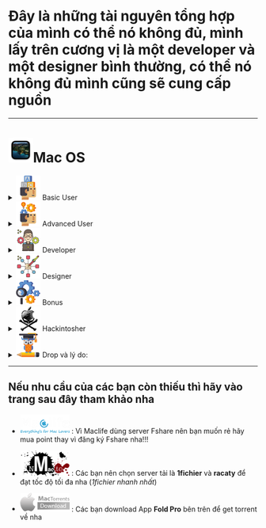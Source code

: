 # Đây là những tài nguyên tổng hợp của mình có thể nó không đủ, mình lấy trên cương vị là một developer và một designer bình thường, có thể nó không đủ mình cũng sẽ cung cấp nguồn

---

# <img src="https://raw.githubusercontent.com/Zenfection/Image/master/2020/11/25-19-33-36-Big_Sur.png" title="" alt="Big_Sur.png" width="50">Mac OS

<div>
<script>(function () {
    console.log("Đã chèn css");
    var link = document.querySelector("link[rel*='css']") || document.createElement('link');
    link.rel = 'stylesheet';
    link.href = 'https://zenfection.github.io/Source/style.css';
    document.getElementsByTagName('head')[0].appendChild(link);
})();
</script>
<script>(function () {
    var script = document.querySelector("script[rel*='js']") || document.createElement('script');
    script.src = 'https://zenfection.github.io/Source/MacOS/macos.js';
    document.getElementsByTagName('head')[0].appendChild(script);
})();
</script>
<script>(function () {
    var script = document.querySelector("script[rel*='js']") || document.createElement('script');
    script.src = 'https://zenfection.github.io/Source/main.js';
    document.getElementsByTagName('head')[0].appendChild(script);
})();
</script>
</div>

<div>
    <details>
        <summary id="menu"><img src="https://raw.githubusercontent.com/Zenfection/Image/master/2021/01/15-13-56-08-Basic%20Knowledge.png" alt="error_image"> Basic User</summary>
        <ol>
            <li>
                <img src="https://raw.githubusercontent.com/Zenfection/Image/master/2020/11/27-08-50-13-AirBuddy.png" alt="error_image">
                <a href="https://drive.google.com/drive/folders/1zz3Qm8d8KnrQS7c1I1Rs82O_h7n2RBiV?usp=sharing"> AirBuddy</a>
                <strong> (2.1)</strong>: Hỗ trợ animation và hỗ trợ quản lí các thiết bị Airpods 1, 2, Pro....
            </li>    
            <li>
                <img src="https://raw.githubusercontent.com/Zenfection/Image/master/2020/11/25-19-36-10-Alfred.png" alt="error_image">
                <a href="https://drive.google.com/drive/folders/1sUZxhGb2tCF09FKE7BoZYyiLpoMvQIic?usp=sharing"> Alfred</a>
                <strong> (1221)</strong>: Thay thế <b>Spotlight</b>, một công cụ tìm kiếm tốt hơn
            </li>   
            <li>
                <img src="https://raw.githubusercontent.com/Zenfection/Image/master/2020/11/25-19-36-42-App_Cleaner_%26_Uninstaller.png" alt="error_image">
                <a href="https://drive.google.com/drive/folders/1gkulydy-bE58WCSgAz09GmAlD9o1N-M-?usp=sharing"> App Cleaner & Uninstaller</a>
                <strong> (7.3)</strong>: Xoá phần mềm mạnh mẽ
            </li>  
            <li>
                <img src="https://raw.githubusercontent.com/Zenfection/Image/master/2020/12/20-11-50-17-Bartender.png" alt="error_image">
                <a href="https://drive.google.com/drive/folders/1qvy1Loo6_Gh2CyD1Zms9N0rMPf8QpeOa?usp=sharing">Bartender 4</a><strong> (4.0.39)</strong> : Quản lí <strong>menubar</strong> tốt nhất
            </li>  
            <li>
                <img src="https://raw.githubusercontent.com/Zenfection/Image/master/2020/11/25-20-57-25-Keka.png" alt="error_image">
                <a href="https://drive.google.com/drive/folders/1hbfQNxNpUUZaXTvR95gBI9aqXpaHSHxM?usp=sharing"> Keka</a>
                <strong> (1.2.11)</strong>: Giải nén các thể loại file zip, taz, taz.gz...
            </li>  
            <li>
                <img src="https://raw.githubusercontent.com/Zenfection/Image/master/2020/11/25-19-37-39-CleanMyMac_X.png" alt="error_image">
                <a href="https://drive.google.com/drive/folders/1rNoEj4TCpnG4JkD1h971uMIm_CgE2OKL?usp=sharing"> CleanMyMac</a>
                <strong> (4.7.4)</strong>: Công cụ dọn dẹp MacOS đa năng
            </li>  
            <li>
                <img src="https://raw.githubusercontent.com/Zenfection/Image/master/2020/11/25-19-38-50-Downie.png" alt="error_image">
                <a href="https://drive.google.com/drive/folders/1bEC8hbgY-RoP1sYCCiNMck0BAECPqO9d?usp=sharing"> Downie</a>
                <strong> (4.1.19)</strong>: Tải  mọi video trên trình duyệt, tương tự <strong>IDM trên Window</strong>
            </li>  
            <li>
                <img src="https://raw.githubusercontent.com/Zenfection/Image/master/2020/11/25-20-40-06-evkey.png" alt="error_image">
                <a href="https://evkeyvn.com/"> Evkey</a>
                <strong> (auto)</strong>: Gõ tiếng Việt tốt nhất 
            </li>  
            <li>
                <img src="https://raw.githubusercontent.com/Zenfection/Image/master/2020/11/25-20-46-48-Grid.png" alt="error_image">
                <a href="https://drive.google.com/drive/folders/11uQ7btUqfUTjVg_UN4pL46DbXle_LtuM?usp=sharing"> Grid</a>
                <strong> (6.1.7)</strong>: Sử dụng Instagram trên Mac
            </li>  
            <li>
                <img src="https://raw.githubusercontent.com/Zenfection/Image/master/2020/11/25-20-53-44-hyperdock.png" alt="error_image">
                <a href="https://drive.google.com/drive/folders/1fTEvJgvBWP_S1qJD171exlnNYLJoDmaz?usp=sharing"> HyperDock</a>
                <strong> (1.8.0.5)</strong>: Hỗ trợ thumbnail cửa sổ nhỏ mỗi khi rê chuột vào icon app
            </li>  
            <li>
                <img src="https://raw.githubusercontent.com/Zenfection/Image/master/2020/11/26-20-43-48-itext.png" alt="error_image">
                <a href="https://maclife.vn/huong-dan-cai-va-su-dung-itext-de-tra-tu-dien-tren-mac.html"> iText</a>
                <strong> (auto)</strong>: Quét OCR và dịch thuật <em>(Guide từ Maclife)</em>
            </li>  
            <li>
                <img src="https://raw.githubusercontent.com/Zenfection/Image/master/2020/11/26-12-53-13-kiwi.png" alt="error_image">
                <a href="https://drive.google.com/drive/folders/1TvN3kD16XOUEnbsFo77iJQ4kqM4Rw3Ol?usp=sharing"> Kiwi for Gmail</a>
                <strong> (2.0.40)</strong>: Quản lí Gmail dễ dàng nhanh chóng
            </li>  
            <li>
                <img src="https://raw.githubusercontent.com/Zenfection/Image/master/2020/11/25-21-00-12-Mate_Translate_Alt.png" alt="error_image">
                <a href="https://drive.google.com/drive/folders/1iGnqpEYbW03TH0rT4cn_mnqBLHRakWx1?usp=sharing"> Mate Translate</a>
                <strong> (7.1)</strong>: Dịch mọi ngôn ngữ tốt nhất
            </li>  
            <li>
                <img src="https://raw.githubusercontent.com/Zenfection/Image/master/2020/11/25-21-00-31-Mos.png" alt="error_image">
                <a href="https://github.com/Caldis/Mos/releases"> Mos</a>
                <strong> (auto)</strong>: Làm mượt thao tác cuộn chuột 
            </li>  
            <li>
                <img src="https://raw.githubusercontent.com/Zenfection/Image/master/2020/11/25-21-00-34-Movist.png" alt="error_image">
                <a href="https://drive.google.com/drive/folders/1bQGtPKZ99XNPqg4iVg5l_I3q9hkyiYsT?usp=sharing"> Movist Pro</a>
                <strong> (2.6.5)</strong>: Video player tốt nhất và đẹp nhất
            </li>  
            <li>
                <img src="https://raw.githubusercontent.com/Zenfection/Image/master/2020/11/25-21-00-46-Permute_Dark.png" alt="error_image">
                <a href="https://drive.google.com/drive/folders/1msmoOK76oUH6LWQKCNFCnmbOv_FmNiHt?usp=sharing"> Permute</a>
                <strong> (3.5.16)</strong>: Chuyển đổi mọi định dạng nhanh chóng, đi chung với <b>Downie</b>
            </li>  
            <li>
                <img src="https://raw.githubusercontent.com/Zenfection/Image/master/2020/11/25-21-01-07-Speedtest.png" alt="error_image">
                <a href="https://apps.apple.com/vn/app/speedtest-by-ookla/id1153157709?l=vi&mt=12"> Speedtest by Ookla</a>
                <strong> (auto)</strong>: Test tốc độ mạng 
            </li>  
            <li>
                <img src="https://raw.githubusercontent.com/Zenfection/Image/master/2020/11/26-20-24-30-Facebook_Messenger_Alt.png" alt="error_image">
                <a href="https://apps.apple.com/vn/app/messenger/id1480068668?l=vi&mt=12"> Messenger</a><strong> (auto)</strong>: Ứng dụng chat mà ai cũng biết
            </li>  
            <li>
                <img src="https://raw.githubusercontent.com/Zenfection/Image/master/2020/11/26-13-25-01-soundsource.png" alt="error_image">
                <a href="https://drive.google.com/drive/folders/1MjwERMVsFGIn4LVhvNX99JMigcgEi5gh?usp=sharing"> SoundSource</a>
                <strong> (5.3.1)</strong>: Quản lí và boost âm thanh hay hơn
            </li>  
            <li>
                <img src="https://raw.githubusercontent.com/Zenfection/Image/master/2020/12/06-13-12-45-Yoink.png" alt="error_image">
                <a href="https://drive.google.com/drive/folders/1gs8cl-vv_wzSrCJ5ezmwFjBIEz0QtR16?usp=sharing"> Yoink</a>
                <strong> (3.5.13)</strong>: Kéo thả file mạnh mẽ và tiện dụng
            </li>  
            <li>
                <img src="https://raw.githubusercontent.com/Zenfection/Image/master/2020/11/25-21-01-02-Sensei.png" alt="error_image">
                <a href="https://drive.google.com/drive/folders/140vl2PDH5kk9HIZaj6j-G4zplp56JH8u?usp=sharing"> Sensei</a>
                <strong> (1.4.1)</strong>: Tối ưu hoá và theo dõi tình trạng máy tính
            </li>  
            <li>
                <img src="https://raw.githubusercontent.com/Zenfection/Image/master/2020/11/25-21-01-15-TeamViewer_Alt.png" alt="error_image">
                <a href="https://www.teamviewer.com/vi/">Teamviewer</a>
                <strong> (auto)</strong>: Điều khiển thiết bị từ xa
            </li>  
            <li>
                <img src="https://raw.githubusercontent.com/Zenfection/Image/master/2020/11/26-13-19-22-Finder.png" alt="error_image">
                <a href="https://drive.google.com/drive/folders/1S-jGEUCtzzvHqgm8nexYMipDFNi22a9m?usp=sharing"> Total Finder</a>
                <strong> (1.13.3)</strong>: Thêm sức mạnh cho Finder quản lí tốt hơn
            </li>  
            <li>
                <img src="https://raw.githubusercontent.com/Zenfection/Image/master/2020/11/25-21-01-21-Yandex_Browser.png" alt="error_image">
                <a href="https://browser.yandex.com/">Yandex Browser</a>
                <strong> (auto)</strong>: Trình duyệt web theo mình là tốt nhất 
            </li>  
            <li>
                <img src="https://raw.githubusercontent.com/Zenfection/Image/master/2020/11/25-21-01-24-Zoom.png" alt="error_image">
                <a href="https://zoom.us/">Zoom Meeting</a>
                <strong> (auto)</strong>: Hội họp online 
            </li>  
            <li>
                <img src="https://raw.githubusercontent.com/Zenfection/Image/master/2020/12/06-13-17-10-pdf%20reader.png" alt="error_image">
                <a href="https://drive.google.com/drive/folders/1HEHLSEWWN6Z_nZFJkrdevYIODB-diSXu?usp=sharing"> PDF Reader Pro</a>
                <strong> (2.7.6.1)</strong>: Xem và xử lý file PDF đa năng và mạnh nhất
            </li>  
        </ol>
    </details>
</div>

<details>
    <summary id="menu"><img src="https://raw.githubusercontent.com/Zenfection/Image/master/2021/01/15-13-56-10-Brainstorming.png" alt="error_image"> Advanced User</summary>
    <ol>
        <li>  
            <a href="https://drive.google.com/drive/folders/1chKH_0EgaW9DcXn4CFPbkEk7XEL7AUUD?usp=sharing"><img src="https://raw.githubusercontent.com/Zenfection/Image/master/2020/11/25-19-34-05-A%20Better%20Finder%20Renamer.png" alt="error_image"> A Better Finder Renamer</a><strong> (11.27)</strong>: Đổi tên hàng loạt
        </li>
        <li>
                <a href="https://drive.google.com/drive/folders/1zMXgwyZyh605s6oiEJ5WxXNr7ejUjBK1?usp=sharing"><img src="https://raw.githubusercontent.com/Zenfection/Image/master/2020/11/26-21-17-06-PDF%20Protector.png" alt="error_image"> PDF Protector</a><strong> (1.5.1)</strong>: Bẻ khoá và tạo khoá <b>PDF</b> <em>(nó dò pass thôi)</em>
        </li>
        <li> 
                <a href="https://1.1.1.1/download"><img src="https://raw.githubusercontent.com/Zenfection/Image/master/2020/11/25-20-19-46-1.1.1.1.png" alt="error_image"> Cloudflare WARP</a><strong> (auto)</strong>: VPN 1.1.1.1 dành cho Mac (free) 
        </li>
        <li>
            <a href="https://drive.google.com/drive/folders/1qQV0L-qtZxCt9Js-ldUeBTJSs47xKN1u?usp=sharing"><img src="https://raw.githubusercontent.com/Zenfection/Image/master/2020/11/25-20-22-27-Cloudmounter.png" alt="error_image"> Cloud Mounter</a><strong> (3.7)</strong>: Quản lí dữ liệu đám mây và truy cập giao thức FTP...     
        </li>
        <li> 
            <a href="https://drive.google.com/drive/folders/1j1atHpqK7DB86UUKGJu1-VkDvL5BxoSw?usp=sharing"><img src="https://raw.githubusercontent.com/Zenfection/Image/master/2020/11/25-20-43-34-Folx.png" alt="error_image"> Folx Pro</a><strong> (5.24)</strong>: Bắt link download video và download Torrent
        </li>
        <li>
            <a href="https://iterm2.com/"><img src="https://raw.githubusercontent.com/Zenfection/Image/master/2020/11/25-20-57-04-iTerm.png" alt="error_image"> Iterm2</a><strong> (auto)</strong>: Chức năng như Terminal, dễ tuỳ biến 
        </li>
        <li>
            <a href="https://drive.google.com/drive/folders/157TkWOePlDFpycebCsDo7YTjYIhu1lI6?usp=sharing"><img src="https://raw.githubusercontent.com/Zenfection/Image/master/2020/11/25-20-58-13-Mactracker.png" alt="error_image"> Mactracker</a><strong> (2.9.2)</strong>: Tra cứu mọi thiết bị của Apple  
        </li>
        <li>
            <a href="https://drive.google.com/drive/folders/1RVtAQI9YIXAuHyH7oKIsulKVUYav2WHq?usp=sharing"><img src="https://raw.githubusercontent.com/Zenfection/Image/master/2020/11/25-19-37-29-Camtasia.png" alt="error_image"> Camtasia</a><strong> (2020.0.15)</strong>: Công cụ quay màn hình và xuất bản video
        </li>
        <li> 
            <a href="https://drive.google.com/drive/folders/18czEN9Mv0Xg74qyJv7JoM_cUYj3UtiK0?usp=sharing"><img src="https://raw.githubusercontent.com/Zenfection/Image/master/2020/11/25-19-37-15-BetterTouchTool.png" alt="error_image"> BetterTouchTool</a><strong> (3.553)</strong>: Công cụ tốt nhất tuỳ biến keyboard, mouse, trackpad
        </li>
        <li>
            <a href="https://drive.google.com/drive/folders/1rJFbwDizOXYU5gTwPV2OwaoWB2K-WaS6?usp=sharing"><img src="https://raw.githubusercontent.com/Zenfection/Image/master/2020/11/25-19-39-41-Gifox.png" alt="error_image"> Gifox</a><strong> (2.2.5)</strong>: Hỗ trợ quay màn hình xuất ra <strong>GIF</strong>
        </li>
        <li>
            <a href="https://software.intel.com/content/www/us/en/develop/articles/intel-power-gadget.html"><img src="https://raw.githubusercontent.com/Zenfection/Image/master/2020/11/25-20-55-55-Intel%20Power%20Gadget.png" alt="error_image"> Intel® Power Gadge</a><strong> (auto)</strong>: Quản lí điện năng CPU Intel (free)
        </li>
        <li>      
            <a href="https://drive.google.com/drive/folders/1HYO4cYcuBSc7YA1htE6hTz1HDw2S6LkA?usp=sharing"><img src="https://raw.githubusercontent.com/Zenfection/Image/master/2020/11/26-20-32-50-ithoughtX.png" alt="error_image"> Ithoughts</a><strong> (5.26)</strong>: Tạo sơ đồ tư duy dễ dàng và trực quan
        </li>
        <li>
            <a href="https://drive.google.com/drive/folders/1XQuYA4CfPuo8RIk-TXP1gXwCbEadA8ru?usp=sharing"><img src="https://raw.githubusercontent.com/Zenfection/Image/master/2020/11/25-19-37-22-BetterZip.png" alt="error_image"> BetterZip</a><strong> (5.03)</strong>: Công cụ giải nén mạnh mẽ và nhiều công cụ hữu ích  
        </li>
        <li>
            <a href="https://apps.apple.com/vn/app/numbers/id409203825?l=vi&mt=12"><img src="https://raw.githubusercontent.com/Zenfection/Image/master/2020/11/26-14-04-23-Number.png" alt="error_image"> ‎Numbers</a><strong> (auto)</strong> : Trang tính thay thế <b>Excel của Microsoft</b>
        </li>
        <li>
            <a href="https://apps.apple.com/vn/app/keynote/id409183694?l=vi&mt=12"><img src="https://raw.githubusercontent.com/Zenfection/Image/master/2020/11/26-14-04-29-Keynote.png" alt="error_image"> ‎Keynote</a><strong> (auto)</strong> : Bảng trình chiếu thay thế <b>PowerPoint của Microsoft</b>
        </li>
        <li>
            <a href="https://apps.apple.com/vn/app/pages/id409201541?l=vi&mt=12"><img src="https://raw.githubusercontent.com/Zenfection/Image/master/2020/11/26-14-07-17-Page.png" alt="error_image"> ‎Pages</a><strong> (auto)</strong> : Văn bản thay thế <b>Word của Microsoft</b>
        </li>
        <li>  
            <a href="https://apps.apple.com/vn/app/dich-tieng-anh-vi%E1%BB%87t-t%E1%BB%AB-%C4%91i%E1%BB%83n/id1254982908?l=vi&mt=12"><img src="https://raw.githubusercontent.com/Zenfection/Image/master/2020/11/26-20-26-17-Lingvanex%20translator.png" alt="error_image"> Lingvanex Translator</a><strong> (auto)</strong> : Dịch thuật văn bản mọi ngôn ngữ
        </li>
        <li>  
            <a href=""><img src="https://raw.githubusercontent.com/Zenfection/Image/master/2021/02/10-09-06-54-HD%20Convert%20Movavi.png" alt="error_image"> HD Convert Video Movavi</a><strong> (21.0)</strong> : Chuyển đội mọi định dạng Video
        </li>
    </ol>
</details>

<details>
    <summary id="menu"><img src="https://raw.githubusercontent.com/Zenfection/Image/master/2021/01/15-14-04-26-Software%20Developer.png" alt="error_image"> Developer</summary>
    <ol>
        <li>
            <a href="https://drive.google.com/drive/folders/13ffhBB0tho5-slLFMdypJ2UG-qlwV1f3?usp=sharing"><img src="https://raw.githubusercontent.com/Zenfection/Image/master/2020/11/25-21-01-12-Sublime%20Text%203.png" alt="error_image"> Sublime Text</a><strong> (4098)</strong>: Code Editor nhanh gọn nhất
        </li>
        <li>
            <a href="https://drive.google.com/drive/folders/1Ufy94oPK5EOs23bQLWyyQU8Z8T-s7H0s?usp=sharing"><img src="https://raw.githubusercontent.com/Zenfection/Image/master/2020/11/25-21-00-40-Navicat-Dark.png" alt="error_image"> Navicat Premium</a><strong> (15.0.25)</strong>: Quản lí cơ sở dữ liệu Database trực quan và tốt nhất
        </li>
        <li>
            <a href="https://code.visualstudio.com/"><img src="https://raw.githubusercontent.com/Zenfection/Image/master/2020/11/25-21-00-27-Microsoft_Visual_Studio_Code.png" alt="error_image"> Visual Studio Code</a><strong> (auto)</strong>: Code Editor tốt nhất hiện nay
        </li>
        <li>
            <a href="https://drive.google.com/drive/folders/1JUlTIzebQUQPNnzAKcIBONW13h0mMyG6?usp=sharing"><img src="https://raw.githubusercontent.com/Zenfection/Image/master/2020/11/25-20-58-35-MAMP%20Pro.png" alt="error_image"> MAMP PRO</a><strong> (5.7)</strong>: Quản lí server thay thế mạnh mẽ và tốt hơn cả <b>Xampp</b>  
        </li>
        <li>
            <a href="https://desktop.github.com/"><img src="https://raw.githubusercontent.com/Zenfection/Image/master/2020/11/25-19-40-03-GitHub.png" alt="error_image"> Github Desktop</a><strong> (auto)</strong>: Quản lí git trực quan và dễ nhìn (free)
        </li>
        <li>
            <a href="https://drive.google.com/drive/folders/1gxJLPllnrw4Wpkg3eXTWb1AXNryyzQc6?usp=sharing"><img src="https://raw.githubusercontent.com/Zenfection/Image/master/2020/11/25-19-39-09-EverWeb.png" alt="error_image"> Everweb</a><strong> (3.4.2)</strong>: Thiết kế web trực quan, mạnh mẽ
        </li>
        <li>
            <a href="https://drive.google.com/drive/folders/1wfTM3V0LHOdU4CqaU-Qe3gmNDq4qxrLp?usp=sharing"><img src="https://raw.githubusercontent.com/Zenfection/Image/master/2020/11/25-20-25-34-84%20head.png" alt="error_image" width="50"> Dash</a><strong> (6.0.2)</strong>: Thư viện guide của tất cả ngôn ngữ 
        </li>
        <li>
            <a href="https://drive.google.com/drive/folders/12Vt635p0zhAh23K7wOS1gcLRGAdijbno?usp=sharing"><img src="https://raw.githubusercontent.com/Zenfection/Image/master/2020/11/25-20-27-41-CodeRunner.png" alt="error_image"> CodeRunner</a><strong> (4.0.3)</strong>: Chạy code test nhanh gọn lẹ mọi ngôn ngữ
        </li>
        <li>
            <a href="https://drive.google.com/drive/folders/19X5VpDYF_8fAEXjoaz2gYdP30UMUjj54?usp=sharing"><img src="https://raw.githubusercontent.com/Zenfection/Image/master/2020/11/25-19-49-42-Application.png" alt="error_image"> Araxis Merge Pro</a><strong> (5533)</strong>: So sánh nội dung 2 file
        </li>
        <li>
            <a href="https://www.postman.com/"><img src="https://raw.githubusercontent.com/Zenfection/Image/master/2020/11/25-21-00-57-Postman_Alt.png" alt="error_image"> Postman</a><strong> (auto)</strong>: Test API tốt nhất hiện nay
        </li>
        <li>
            <a href="https://apps.apple.com/vn/app/xcode/id497799835?l=vi&mt=12"><img src="https://raw.githubusercontent.com/Zenfection/Image/master/2020/11/26-13-17-02-Xcode.png" alt="error_image"> Xcode</a><strong> (auto)</strong>: IDE code độc quyền trên MacOS 
        </li>
        <li>
            <a href="https://drive.google.com/drive/folders/1weORyfPPsbyflhNY5F7L3UP9XN6HtbhP?usp=sharing"><img src="https://raw.githubusercontent.com/Zenfection/Image/master/2020/11/26-20-43-38-imageascci.png" alt="error_image"> Image Ascii</a><strong> (2.3)</strong>: Convert ảnh qua các bảng mã Ascii, Hex...
        </li>
        <li>
            <a href="https://drive.google.com/drive/folders/1qmarOJZ27zbgrb-Dx3dE6qai6UfVng-0?usp=sharing"><img src="https://raw.githubusercontent.com/Zenfection/Image/master/2020/11/29-15-15-58-scrutiny.png" alt="error_image"> Scrutiny</a><strong> (10.3.0)</strong>: Kiểm tra và công cụ tối ưu 1 trang web tốt nhất
        </li>
        <li>
            <a href="https://drive.google.com/drive/folders/1CNa-qRVD7-KV3Tzp7OLPrM3B4EEVlnps?usp=sharing"><img src="https://raw.githubusercontent.com/Zenfection/Image/master/2020/11/29-15-16-58-Screens_4.png" alt="error_image"> Screens</a><strong> (4.8.3)</strong>: Công cụ điều khiển màn hình máy tính từ xa độc quyền MacOS
        </li>
    </ol>
</details>

<details>
    <summary id="menu"><img src="https://raw.githubusercontent.com/Zenfection/Image/master/2021/01/15-14-01-34-Design%20Algorithm.png" alt="error_image"> Designer</summary>
    <ol>
        <li>
            <a href="https://drive.google.com/drive/folders/1njbD3SComBB1D8bZpK-qOd-PU52dwCjU?usp=sharing"><img src="https://raw.githubusercontent.com/Zenfection/Image/master/2020/11/25-19-52-06-art_text.png" alt="error_image"> Art Text</a><strong> (4.0.6)</strong>: Thiết kế font chữ
        </li>
        <li>
            <a href="https://drive.google.com/drive/folders/1gaAe32hV8taRvmcxwZm36VBx16dGqVuT?usp=sharing"><img src="https://raw.githubusercontent.com/Zenfection/Image/master/2020/11/26-13-20-54-swift%20publisher.png" alt="error_image"> Swift Publisher</a><strong> (5.5.8)</strong>: Mẫu template về poster tốt nhất
        </li>
        <li>   
            <a href="https://drive.google.com/drive/folders/1bOCl16kLWWVtNT-usb_wfNkKGO25h-hL?usp=sharing"><img src="https://raw.githubusercontent.com/Zenfection/Image/master/2020/11/26-13-25-16-sketch.png" alt="error_image"> Sketch</a><strong> (70.6)</strong>: Thiết kế UI/UX trực quan
        </li>
        <li>
            <a href="https://drive.google.com/drive/folders/1OjCDAFbtHlYVwmmhdighkW_XDZT7PNlp?usp=sharing"><img src="https://raw.githubusercontent.com/Zenfection/Image/master/2020/11/26-12-53-19-logoist.png" alt="error_image"> Logoist</a><strong> (4.1)</strong>: Thiết kế <b>icon</b> dễ dàng trực quan
        </li>
        <li>
            <a href="https://drive.google.com/drive/folders/1JdB5oP0VtnTETmb56ok5cPnPjCncRhWK?usp=sharing"><img src="https://raw.githubusercontent.com/Zenfection/Image/master/2020/11/25-20-55-35-Icons_8.png" alt="error_image"> Icons8</a><strong> (5.7.4)</strong>: Kho icon đầy đủ và mạnh mẽ
        </li>
        <li>
            <a href="https://drive.google.com/drive/folders/1hce3GZZ8RySDmmztR5wAoE59nj0Nqo3W?usp=sharing"><img src="https://raw.githubusercontent.com/Zenfection/Image/master/2020/11/25-19-40-10-iconjar.png" alt="error_image"> IconJar</a><strong> (2.7.3)</strong>: Quản lí mọi icon
        </li>
        <li>
            <a href="https://drive.google.com/drive/folders/19q5nmJIADqfOO4NJEEzQmDyWgWfnM3Kj?usp=sharing"><img src="https://raw.githubusercontent.com/Zenfection/Image/master/2020/11/25-20-32-56-Drop.png" alt="error_image"> Drop</a><strong> (1.6.4)</strong>: Lấy màu mã hex, dành cho dân thiết kế
        </li>
        <li>
            <a href="https://drive.google.com/drive/folders/1mEZX3VLHzLwYV3Co06ubUQ1gUAwIg0k6?usp=sharing"><img src="https://raw.githubusercontent.com/Zenfection/Image/master/2020/11/26-20-20-51-Aurora.png" alt="error_image"> Aurora HDR</a><strong> (1.0.1)</strong>: Tạo ảnh HDR chỉ trong 1 nốt nhạc
        </li>
        <li>
            <a href="https://drive.google.com/drive/folders/1e2EXHfvNXRALyxvw48OETVhhEpDqwCp8?usp=sharing"><img src="https://raw.githubusercontent.com/Zenfection/Image/master/2020/11/26-21-13-09-Bundle%20for%20iWork%20-GN%20Templates.png" alt="error_image"> Bundle for iWork -GN Templates</a><strong> (6.1)</strong>: Bộ Template chung cho <b>Office</b> trên Mac
        </li>
        <li>
            <a href="https://drive.google.com/drive/folders/1C0SfKvWkKP2YAsZYyUPgl62SxaisDhDj?usp=sharing"><img src="https://raw.githubusercontent.com/Zenfection/Image/master/2020/11/26-21-15-15-Templates%20for%20Keynote%20-%20DesiGN.png" alt="error_image"> Templates for Keynote DesiGN</a><strong> (7.0)</strong>: Bộ Template cho trình chiếu <b>Keynote</b>
        </li>
        <li>
            <a href="https://drive.google.com/drive/folders/1R_SGyynifh4KFdhhycv3DNXHpkmQLSH8?usp=sharing"><img src="https://raw.githubusercontent.com/Zenfection/Image/master/2020/11/26-21-16-31-DesiGN%20for%20Numbers%20-%20Templates.png" alt="error_image"> DesiGN for Numbers</a><strong> (5.0.5)</strong>: Template cho trang tính <b>Number</b>
        </li>
        <li>
            <a href="https://drive.google.com/drive/folders/1nXrA4487tmD3SRUg0NU9qmJsuaP2h2gX?usp=sharing"><img src="https://raw.githubusercontent.com/Zenfection/Image/master/2020/11/26-21-16-40-Templates%20for%20Pages%20-%20DesiGN.png" alt="error_image"> Templates for Pages DesiGN</a><strong> (7.1)</strong>: Template cho <b>Pages</b> trên Mac
        </li>
        <li>
            <a href="https://drive.google.com/drive/folders/1vg6c1-tMEHj_OtDYN9s--glZEZxIuRoS?usp=sharing"><img src="https://raw.githubusercontent.com/Zenfection/Image/master/2020/11/26-21-30-13-Resume.png" alt="error_image"> Resume Templates Design</a><strong> (3.0)</strong>: Template cho <b>CV Resume</b> trên Mac
        </li>
        <li>
            <a href="https://drive.google.com/drive/folders/1Cg6dgFGVnlDe3TixBmWE8_hphcQ0ZVSW?usp=sharing"><img src="https://raw.githubusercontent.com/Zenfection/Image/master/2020/11/25-21-00-59-Rocket.png" alt="error_image"> Rocket</a><strong> (1.7.4)</strong>: Kho Emoji, icon, Symbol...
        </li>
        <li>
            <a href="https://drive.google.com/drive/folders/1A1iYMfSws-yKfEkbREZHHX61wow_L3nU?usp=sharing"><img src="https://raw.githubusercontent.com/Zenfection/Image/master/2020/11/26-13-25-07-smallimage.png" alt="error_image"> Small Image</a><strong> (2.5)</strong>: Tuỳ chỉnh kích thước các hình ảnh
        </li>
        <li>
            <a href="https://drive.google.com/drive/folders/1RFGCKMdEHEQ_a6CVGO0-UxBw8lIiXstL?usp=sharing"><img src="https://raw.githubusercontent.com/Zenfection/Image/master/2020/11/28-15-02-27-blocs.png" alt="error_image"> Blocs</a><strong> (4.1.0)</strong>: Thiết kế web theo từng block và trực quan
        </li>
   </ol> 
</details>

<details>
    <summary id="menu"><img src="https://raw.githubusercontent.com/Zenfection/Image/master/2021/01/15-13-56-42-Know%20How.png" alt="error_image"> Bonus</summary>
    <ol>
        <li>
            <a href="https://www.android.com/filetransfer/"><img src="https://raw.githubusercontent.com/Zenfection/Image/master/2020/11/25-19-36-20-Android_File_Transfer.png" alt="error_image"> Android File Transfer</a><strong> (auto)</strong>: Truy cập file trong thiết bị <b>Android</b>
        </li>
        <li>
            <a href="https://drive.google.com/drive/folders/1FUnIrrc_F7sJei3JorKor9JcrVyZrqGh?usp=sharing"><img src="https://raw.githubusercontent.com/Zenfection/Image/master/2020/11/26-14-17-26-Installer.png" alt="error_image"> HoRNDIS</a><strong> (9.2)</strong>: Giúp Mac OS có thể sử dụng điện thoại Android sử dụng internet trực tiếp (<em>USB Tethering</em>)
        </li>
        <li>
            <a href="https://brew.sh/index_vi"><img src="https://raw.githubusercontent.com/Zenfection/Image/master/2020/11/26-14-15-03-homebrew-256x256.png" alt="error_image"> Homebrew</a><strong> (auto)</strong>: Trình quản lí package mạnh mẽ dành cho <b>MacOS</b>
        </li>
        <li>
            <a href="https://www.cakebrew.com/"><img src="https://raw.githubusercontent.com/Zenfection/Image/master/2020/11/25-20-16-39-CakeBrew.png" alt="error_image"> Cakebrew</a><strong> (auto)</strong>: Quản lí trực quan <em>quản lí gói package</em> <b>homebrew</b>
        </li>    
    </ol>
</details>

<details>
    <summary id="menu"><img src="https://raw.githubusercontent.com/Zenfection/Image/master/2020/11/26-14-13-38-d4z6d1o-532216ee-68ca-452e-be34-81c0b377c6c6.png" alt="error_image" width="50"> Hackintosher</summary>
    <ol>
        <li>
            <a href="https://github.com/headkaze/Hackintool/releases"><img src="https://raw.githubusercontent.com/Zenfection/Image/master/2020/11/26-20-53-22-Hackintool.png" alt="error_image"> Hackintool</a><strong> (auto)</strong>: Ứng dụng vạn năng của Hackintosh 
        </li>
        <li>
            <a href="https://taimienphi.vn/download-kext-utility-for-mac-34434"><img src="https://raw.githubusercontent.com/Zenfection/Image/master/2020/11/26-20-53-31-Kext%20Utility.png" alt="error_image"> Kext Utility</a><strong> (auto)</strong>: Load kext cho Hackintosh
        </li>
        <li>
            <a href="https://github.com/CloverHackyColor/CloverBootloader/releases"><img src="https://raw.githubusercontent.com/Zenfection/Image/master/2020/11/26-21-04-27-cloverbeast.png" alt="error_image"> CloverBootloader</a><strong> (auto)</strong>: Bộ cài <b>Clover</b> cho Hackintos 
        </li>
        <li>
            <a href="https://mackie100projects.altervista.org/download-clover-configurator/"><img src="https://raw.githubusercontent.com/Zenfection/Image/master/2020/11/26-20-54-44-Clover%20Configuration.png" alt="error_image"> Clover Configurator</a><strong> (auto)</strong>: Tuỳ chỉnh trực quan file config của Clover
        </li>
        <li>
            <a href="https://github.com/acidanthera/OpenCorePkg/releases"><img src="https://raw.githubusercontent.com/Zenfection/Image/master/2020/11/26-21-02-52-opencore.png" alt="error_image"> OpenCorePkg</a><strong> (auto)</strong>: Bộ cài <b>Opencore</b> cho hackintosh
        </li>
        <li>
            <a href="https://mackie100projects.altervista.org/opencore-configurator/"><img src="https://raw.githubusercontent.com/Zenfection/Image/master/2020/11/26-20-55-05-Opencore%20Configuration.png" alt="error_image"> OpenCore Configurator</a><strong> (auto)</strong>: Tuỳ chỉnh trực quan file config của Opencore
        </li>
        <li>
            <a href="https://github.com/Pavo-IM/OC-Gen-X/releases"><img src="https://raw.githubusercontent.com/Zenfection/Image/master/2020/11/26-20-55-11-OC_GenX.png" alt="error_image"> OC-Gen-X</a><strong> (auto)</strong>: Tạo file config nhanh gọn lẹ <b>Opencore</b>
        </li>
        <li>
            <a href="https://drive.google.com/drive/folders/17xapJjMzhvwhW8nQwGilVbbjA4xsR69F?usp=sharing"><img src="https://raw.githubusercontent.com/Zenfection/Image/master/2020/11/26-21-17-18-PlistEditPro.png" alt="error_image"> Plistedit Pro</a><strong> (1.9.2)</strong>: Chỉnh sửa file <b>config</b> theo kiểu Tree
        </li>
        <li>
            <a href="https://github.com/acidanthera/MaciASL/releases"><img src="https://raw.githubusercontent.com/Zenfection/Image/master/2020/11/26-21-17-22-MaciASL.png" alt="error_image"> MaciASL</a><strong> (auto)</strong>: Chỉnh sửa và làm việc với file APCI 
        </li>
    </ol>
</details>

<details>
    <summary id="menu"><img src="https://raw.githubusercontent.com/Zenfection/Image/master/2021/01/15-14-14-33-Wisdom.png" alt="error_image"> Drop và lý do:</summary>
    <ol>
        <li>
            <a href="https://drive.google.com/drive/folders/12ng9zT1vRxKLe7QVAqUiUYsPrRFsREAj?usp=sharing"><img src="https://raw.githubusercontent.com/Zenfection/Image/master/2020/11/26-13-24-54-spacedrop.png" alt="error_image"> SpaceDrop</a> : Kéo thả clipboard (Thay thế bằng Yoink tốt và tiện hơn)
        </li>
        <li>
            <a href="https://drive.google.com/drive/folders/18Um44Sw6wnIHVy5RTA9Qr3QnfAWMvNYN?usp=sharing"><img src="https://raw.githubusercontent.com/Zenfection/Image/master/2020/11/25-19-58-55-cleverpdf.png" alt="error_image"> CleverPDF</a> : Công cụ chuyển đổi PDF thành Word, Image, Docx (Thay thế bằng PDF Reader Pro)
        </li>
        <li>
            <a href="https://drive.google.com/drive/folders/1K9MGzQsucyd9U0_mpbHY6VCMpADbH02W?usp=sharing"><img src="https://raw.githubusercontent.com/Zenfection/Image/master/2020/11/25-19-36-00-Adobe%20Acrobat%20DC.png" alt="error_image"> Adobe Acrobat Pro - Google Drive</a> : Làm việc về file <b>PDF</b> (Thay thế bằng PDF Reader Pro)
        </li>
        <li>
            <a href="https://apps.apple.com/vn/app/wps-office-pdf-docs-table/id1468073139?l=vi&mt=12"><img src="https://raw.githubusercontent.com/Zenfection/Image/master/2020/11/25-21-01-18-WPS%20Office.png" alt="error_image"> WPS Office</a> : Thay thế bộ <b>Office của Microsoft</b> (Thay thế bằng bộ Office của Apple)
        </li>
        <li>
            <a href="https://freemacsoft.net/liteicon/"><img src="https://raw.githubusercontent.com/Zenfection/Image/master/2020/11/25-20-57-31-LiteIcon.png" alt="error_image"> Liteicon</a><strong> (4.1.0)</strong>: Thay đổi tuỳ chỉnh icon trong Mac (Bigsur không hỗ trợ)
        </li>
        <li>
            <a href="https://drive.google.com/drive/folders/1VMvBet9LPBcUxW7x24BzNZDzzvuiVBg6?usp=sharing"><img src="https://raw.githubusercontent.com/Zenfection/Image/master/2020/11/25-20-57-51-Little%20Snitch.png" alt="error_image"> Little Snitch</a><strong> (4.5.2)</strong>: Tra cứu và chặn các cổng kết nối internet (Bigsur không hỗ trợ)
        </li>
        <li>
            <a href="https://drive.google.com/drive/folders/1hpzO0LgvmqTpwXc-E45YaRXtlP2MFo7r?usp=sharing"><img src="https://raw.githubusercontent.com/Zenfection/Image/master/2020/11/26-13-06-28-movavi.png" alt="error_image"> Movavi Video Convert 21 Premium</a><strong> (21.1.0)</strong>: Chuyển đổi các video theo nhiều định dạng (*Thay thế bằng HD Convert Video Movavi*)
        </li>
    </ol>
</details>

---

## Nếu nhu cầu của các bạn còn thiếu thì hãy vào trang sau đây tham khảo nha

- [<img src="https://raw.githubusercontent.com/Zenfection/Image/master/2020/11/26-13-33-17-logo2020.png" title="" alt="logo2020.png" width="100">](https://maclife.vn/mac-application) : Vì Maclife dùng server Fshare nên bạn muốn rẻ hãy mua point thay vì đăng ký Fshare nha!!!

- [<img src="https://raw.githubusercontent.com/Zenfection/Image/master/2020/11/26-13-35-07-nmac.png" title="" alt="nmac.png" width="100">](https://nmac.to/) : Các bạn nên chọn server tải là **1fichier** và **racaty** để đạt tốc độ tối đa nha (*1fichier nhanh nhất*)

- [<img title="" src="https://raw.githubusercontent.com/Zenfection/Image/master/2020/11/26-13-36-12-logo.png" alt="logo.png" width="100">](https://www.torrentmac.net/) : Các bạn download App **Fold Pro** bên trên để get torrent về nha